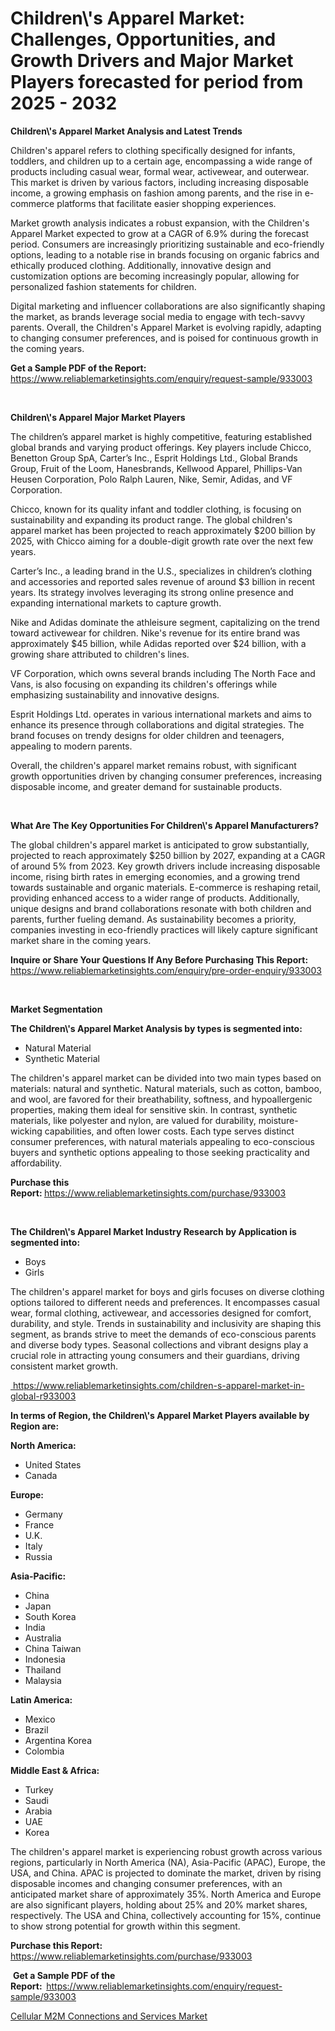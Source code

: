 <p><h1>Children\'s Apparel Market: Challenges, Opportunities, and Growth Drivers and Major Market Players forecasted for period from 2025 - 2032</h1></p><p><strong>Children\'s Apparel Market Analysis and Latest Trends</strong></p>
<p><p>Children's apparel refers to clothing specifically designed for infants, toddlers, and children up to a certain age, encompassing a wide range of products including casual wear, formal wear, activewear, and outerwear. This market is driven by various factors, including increasing disposable income, a growing emphasis on fashion among parents, and the rise in e-commerce platforms that facilitate easier shopping experiences.</p><p>Market growth analysis indicates a robust expansion, with the Children's Apparel Market expected to grow at a CAGR of 6.9% during the forecast period. Consumers are increasingly prioritizing sustainable and eco-friendly options, leading to a notable rise in brands focusing on organic fabrics and ethically produced clothing. Additionally, innovative design and customization options are becoming increasingly popular, allowing for personalized fashion statements for children.</p><p>Digital marketing and influencer collaborations are also significantly shaping the market, as brands leverage social media to engage with tech-savvy parents. Overall, the Children's Apparel Market is evolving rapidly, adapting to changing consumer preferences, and is poised for continuous growth in the coming years.</p></p>
<p><strong>Get a Sample PDF of the Report:&nbsp;</strong> <a href="https://www.reliablemarketinsights.com/enquiry/request-sample/933003?utm_campaign=2187&utm_medium=2&utm_source=Github&utm_content=ia&utm_term=21032025&utm_id=childrens-apparel">https://www.reliablemarketinsights.com/enquiry/request-sample/933003</a></p>
<p>&nbsp;</p>
<p><strong>Children\'s Apparel Major Market Players</strong></p>
<p><p>The children’s apparel market is highly competitive, featuring established global brands and varying product offerings. Key players include Chicco, Benetton Group SpA, Carter’s Inc., Esprit Holdings Ltd., Global Brands Group, Fruit of the Loom, Hanesbrands, Kellwood Apparel, Phillips-Van Heusen Corporation, Polo Ralph Lauren, Nike, Semir, Adidas, and VF Corporation.</p><p>Chicco, known for its quality infant and toddler clothing, is focusing on sustainability and expanding its product range. The global children's apparel market has been projected to reach approximately $200 billion by 2025, with Chicco aiming for a double-digit growth rate over the next few years.</p><p>Carter’s Inc., a leading brand in the U.S., specializes in children’s clothing and accessories and reported sales revenue of around $3 billion in recent years. Its strategy involves leveraging its strong online presence and expanding international markets to capture growth.</p><p>Nike and Adidas dominate the athleisure segment, capitalizing on the trend toward activewear for children. Nike's revenue for its entire brand was approximately $45 billion, while Adidas reported over $24 billion, with a growing share attributed to children's lines.</p><p>VF Corporation, which owns several brands including The North Face and Vans, is also focusing on expanding its children's offerings while emphasizing sustainability and innovative designs. </p><p>Esprit Holdings Ltd. operates in various international markets and aims to enhance its presence through collaborations and digital strategies. The brand focuses on trendy designs for older children and teenagers, appealing to modern parents.</p><p>Overall, the children's apparel market remains robust, with significant growth opportunities driven by changing consumer preferences, increasing disposable income, and greater demand for sustainable products.</p></p>
<p>&nbsp;</p>
<p><strong>What Are The Key Opportunities For Children\'s Apparel Manufacturers?</strong></p>
<p><p>The global children's apparel market is anticipated to grow substantially, projected to reach approximately $250 billion by 2027, expanding at a CAGR of around 5% from 2023. Key growth drivers include increasing disposable income, rising birth rates in emerging economies, and a growing trend towards sustainable and organic materials. E-commerce is reshaping retail, providing enhanced access to a wider range of products. Additionally, unique designs and brand collaborations resonate with both children and parents, further fueling demand. As sustainability becomes a priority, companies investing in eco-friendly practices will likely capture significant market share in the coming years.</p></p>
<p><strong>Inquire or Share Your Questions If Any Before Purchasing This Report:</strong> <a href="https://www.reliablemarketinsights.com/enquiry/pre-order-enquiry/933003?utm_campaign=2187&utm_medium=2&utm_source=Github&utm_content=ia&utm_term=21032025&utm_id=childrens-apparel">https://www.reliablemarketinsights.com/enquiry/pre-order-enquiry/933003</a></p>
<p>&nbsp;</p>
<p><strong>Market Segmentation</strong></p>
<p><strong>The Children\'s Apparel Market Analysis by types is segmented into:</strong></p>
<p><ul><li>Natural Material</li><li>Synthetic Material</li></ul></p>
<p><p>The children's apparel market can be divided into two main types based on materials: natural and synthetic. Natural materials, such as cotton, bamboo, and wool, are favored for their breathability, softness, and hypoallergenic properties, making them ideal for sensitive skin. In contrast, synthetic materials, like polyester and nylon, are valued for durability, moisture-wicking capabilities, and often lower costs. Each type serves distinct consumer preferences, with natural materials appealing to eco-conscious buyers and synthetic options appealing to those seeking practicality and affordability.</p></p>
<p><strong>Purchase this Report:&nbsp;</strong><a href="https://www.reliablemarketinsights.com/purchase/933003?utm_campaign=2187&utm_medium=2&utm_source=Github&utm_content=ia&utm_term=21032025&utm_id=childrens-apparel">https://www.reliablemarketinsights.com/purchase/933003</a></p>
<p>&nbsp;</p>
<p><strong>The Children\'s Apparel Market Industry Research by Application is segmented into:</strong></p>
<p><ul><li>Boys</li><li>Girls</li></ul></p>
<p><p>The children's apparel market for boys and girls focuses on diverse clothing options tailored to different needs and preferences. It encompasses casual wear, formal clothing, activewear, and accessories designed for comfort, durability, and style. Trends in sustainability and inclusivity are shaping this segment, as brands strive to meet the demands of eco-conscious parents and diverse body types. Seasonal collections and vibrant designs play a crucial role in attracting young consumers and their guardians, driving consistent market growth.</p></p>
<p><a href="https://www.reliablemarketinsights.com/children-s-apparel-market-in-global-r933003?utm_campaign=2187&utm_medium=2&utm_source=Github&utm_content=ia&utm_term=21032025&utm_id=childrens-apparel">&nbsp;https://www.reliablemarketinsights.com/children-s-apparel-market-in-global-r933003</a></p>
<p><strong>In terms of Region, the Children\'s Apparel Market Players available by Region are:</strong></p>
<p>
    <p> <strong> North America: </strong>
        <ul>
            <li>United States</li>
            <li>Canada</li>
        </ul>
        </p> 
    <p> <strong> Europe: </strong>
        <ul>
            <li>Germany</li>
            <li>France</li>
            <li>U.K.</li>
            <li>Italy</li>
            <li>Russia</li>
        </ul>
        </p> 
    <p> <strong> Asia-Pacific: </strong>
        <ul>
            <li>China</li>
            <li>Japan</li>
            <li>South Korea</li>
            <li>India</li>
            <li>Australia</li>
            <li>China Taiwan</li>
            <li>Indonesia</li>
            <li>Thailand</li>
            <li>Malaysia</li>
        </ul>
        </p> 
    <p> <strong> Latin America: </strong>
        <ul>
            <li>Mexico</li>
            <li>Brazil</li>
            <li>Argentina Korea</li>
            <li>Colombia</li>
        </ul>
        </p> 
    <p> <strong> Middle East & Africa: </strong>
        <ul>
            <li>Turkey</li>
            <li>Saudi</li>
            <li>Arabia</li>
            <li>UAE</li>
            <li>Korea</li>
        </ul>
    </p>
    </p>
<p><p>The children's apparel market is experiencing robust growth across various regions, particularly in North America (NA), Asia-Pacific (APAC), Europe, the USA, and China. APAC is projected to dominate the market, driven by rising disposable incomes and changing consumer preferences, with an anticipated market share of approximately 35%. North America and Europe are also significant players, holding about 25% and 20% market shares, respectively. The USA and China, collectively accounting for 15%, continue to show strong potential for growth within this segment.</p></p>
<p><strong>Purchase this Report: </strong><a href="https://www.reliablemarketinsights.com/purchase/933003?utm_campaign=2187&utm_medium=2&utm_source=Github&utm_content=ia&utm_term=21032025&utm_id=childrens-apparel">https://www.reliablemarketinsights.com/purchase/933003</a></p>
<p>&nbsp;<strong>Get a Sample PDF of the Report:&nbsp;&nbsp;</strong><a href="https://www.reliablemarketinsights.com/enquiry/request-sample/933003?utm_campaign=2187&utm_medium=2&utm_source=Github&utm_content=ia&utm_term=21032025&utm_id=childrens-apparel">https://www.reliablemarketinsights.com/enquiry/request-sample/933003</a></p>
<p><strong></strong></p>
<p><p><a href="https://github.com/makzzochil/Market-Research-Report-List-1/blob/main/cellular-m2m-connections-and-services-market.md?utm_campaign=2187&utm_medium=2&utm_source=Github&utm_content=ia&utm_term=21032025&utm_id=childrens-apparel">Cellular M2M Connections and Services Market</a></p></p>